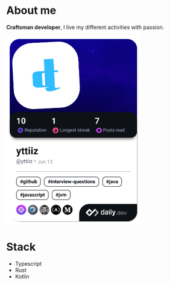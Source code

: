 # About me
**Craftsman developer**, I live my different activities with passion.

<a href="https://app.daily.dev/yttiiz"><img src="./devcard.png" width="356" alt="yttiiz's Dev Card"/></a>

# Stack
- Typescript
- Rust
- Kotlin
